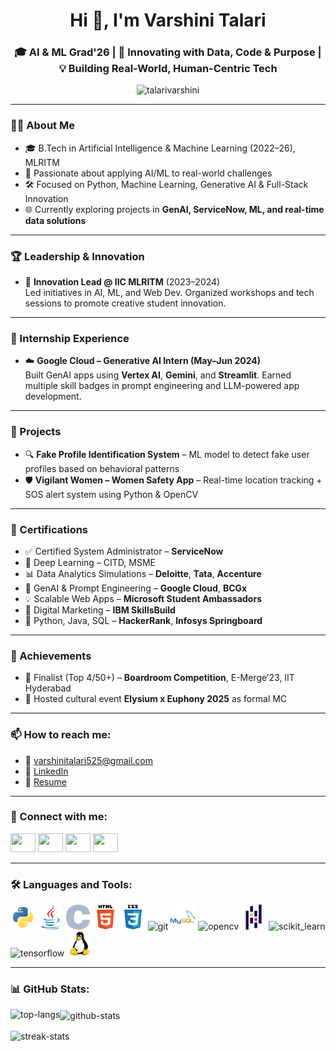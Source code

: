 <h1 align="center">Hi 👋, I'm Varshini Talari</h1>
<h3 align="center">🎓 AI & ML Grad'26 | 🧠 Innovating with Data, Code & Purpose | 💡 Building Real-World, Human-Centric Tech</h3>

<p align="center">
  <img src="https://komarev.com/ghpvc/?username=talarivarshini&label=Profile%20views&color=0e75b6&style=flat" alt="talarivarshini" />
</p>

---

### 👩‍💻 About Me
- 🎓 B.Tech in Artificial Intelligence & Machine Learning (2022–26), MLRITM  
- 🤖 Passionate about applying AI/ML to real-world challenges  
- 🛠️ Focused on Python, Machine Learning, Generative AI & Full-Stack Innovation  
- 🌐 Currently exploring projects in **GenAI, ServiceNow, ML, and real-time data solutions**

---

### 🏆 Leadership & Innovation
- 🚀 **Innovation Lead @ IIC MLRITM** (2023–2024)  
  Led initiatives in AI, ML, and Web Dev. Organized workshops and tech sessions to promote creative student innovation.

---

### 💼 Internship Experience
- ☁️ **Google Cloud – Generative AI Intern (May–Jun 2024)**  
  Built GenAI apps using **Vertex AI**, **Gemini**, and **Streamlit**. Earned multiple skill badges in prompt engineering and LLM-powered app development.

---

### 🧠 Projects
- 🔍 **Fake Profile Identification System** – ML model to detect fake user profiles based on behavioral patterns  
- 🛡️ **Vigilant Women – Women Safety App** – Real-time location tracking + SOS alert system using Python & OpenCV

---

### 🧾 Certifications
- ✅ Certified System Administrator – **ServiceNow**  
- 🧪 Deep Learning – CITD, MSME  
- 📊 Data Analytics Simulations – **Deloitte**, **Tata**, **Accenture**  
- 🧠 GenAI & Prompt Engineering – **Google Cloud**, **BCGx**  
- 💡 Scalable Web Apps – **Microsoft Student Ambassadors**  
- 💬 Digital Marketing – **IBM SkillsBuild**  
- 🐍 Python, Java, SQL – **HackerRank**, **Infosys Springboard**

---

### 🏅 Achievements
- 🥇 Finalist (Top 4/50+) – **Boardroom Competition**, E-Merge’23, IIT Hyderabad  
- 🎤 Hosted cultural event **Elysium x Euphony 2025** as formal MC

---

### 📫 How to reach me:
- 📧 varshinitalari525@gmail.com  
- 🔗 [LinkedIn](https://www.linkedin.com/in/varshinitalari)  
- 📄 [Resume](https://drive.google.com/file/d/1V77ACQ6eM724U7icaoBqq3J5jnVgkU7e/view?usp=sharing)

---

### 🔗 Connect with me:
<p align="left">
  <a href="https://linkedin.com/in/varshinitalari" target="blank"><img src="https://raw.githubusercontent.com/rahuldkjain/github-profile-readme-generator/master/src/images/icons/Social/linked-in-alt.svg" height="30" width="40" /></a>
  <a href="https://www.codechef.com/users/talarivarshini" target="blank"><img src="https://cdn.jsdelivr.net/npm/simple-icons@3.1.0/icons/codechef.svg" height="30" width="40" /></a>
  <a href="https://www.hackerrank.com/varshinitalari" target="blank"><img src="https://raw.githubusercontent.com/rahuldkjain/github-profile-readme-generator/master/src/images/icons/Social/hackerrank.svg" height="30" width="40" /></a>
  <a href="https://leetcode.com/talarivarshini" target="blank"><img src="https://raw.githubusercontent.com/rahuldkjain/github-profile-readme-generator/master/src/images/icons/Social/leet-code.svg" height="30" width="40" /></a>
</p>

---

### 🛠️ Languages and Tools:
<p align="left">
  <img src="https://raw.githubusercontent.com/devicons/devicon/master/icons/python/python-original.svg" alt="python" width="40" height="40"/>
  <img src="https://raw.githubusercontent.com/devicons/devicon/master/icons/java/java-original.svg" alt="java" width="40" height="40"/>
  <img src="https://raw.githubusercontent.com/devicons/devicon/master/icons/c/c-original.svg" alt="c" width="40" height="40"/>
  <img src="https://raw.githubusercontent.com/devicons/devicon/master/icons/html5/html5-original-wordmark.svg" alt="html5" width="40" height="40"/>
  <img src="https://raw.githubusercontent.com/devicons/devicon/master/icons/css3/css3-original-wordmark.svg" alt="css3" width="40" height="40"/>
  <img src="https://www.vectorlogo.zone/logos/git-scm/git-scm-icon.svg" alt="git" width="40" height="40"/>
  <img src="https://raw.githubusercontent.com/devicons/devicon/master/icons/mysql/mysql-original-wordmark.svg" alt="mysql" width="40" height="40"/>
  <img src="https://www.vectorlogo.zone/logos/opencv/opencv-icon.svg" alt="opencv" width="40" height="40"/>
  <img src="https://raw.githubusercontent.com/devicons/devicon/2ae2a900d2f041da66e950e4d48052658d850630/icons/pandas/pandas-original.svg" alt="pandas" width="40" height="40"/>
  <img src="https://upload.wikimedia.org/wikipedia/commons/0/05/Scikit_learn_logo_small.svg" alt="scikit_learn" width="40" height="40"/>
  <img src="https://www.vectorlogo.zone/logos/tensorflow/tensorflow-icon.svg" alt="tensorflow" width="40" height="40"/>
  <img src="https://raw.githubusercontent.com/devicons/devicon/master/icons/linux/linux-original.svg" alt="linux" width="40" height="40"/>
</p>

---

### 📊 GitHub Stats:
<p>
  <img align="left" src="https://github-readme-stats.vercel.app/api/top-langs?username=talarivarshini&show_icons=true&locale=en&layout=compact" alt="top-langs" />
</p>

<p>
  <img align="center" src="https://github-readme-stats.vercel.app/api?username=talarivarshini&show_icons=true&locale=en" alt="github-stats" />
</p>

<p>
  <img align="center" src="https://github-readme-streak-stats.herokuapp.com/?user=talarivarshini&" alt="streak-stats" />
</p>
